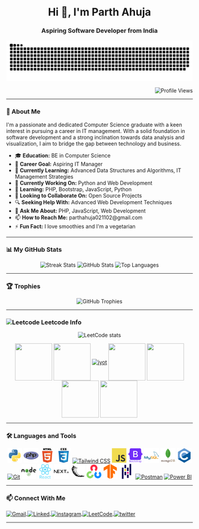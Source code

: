<h1 align="center">Hi 👋, I'm Parth Ahuja</h1>

<h3 align="center">Aspiring Software Developer from <b>India</b></h3>
<p align="center">
  <picture>
    <source media="(prefers-color-scheme: dark)" srcset="https://raw.githubusercontent.com/platane/snk/output/github-contribution-grid-snake-dark.svg" />
    <source media="(prefers-color-scheme: light)" srcset="https://raw.githubusercontent.com/platane/snk/output/github-contribution-grid-snake.svg" />
    <img alt="GitHub Contribution Grid Snake Animation" src="https://raw.githubusercontent.com/platane/snk/output/github-contribution-grid-snake.svg" />
  </picture>
</p>
<p align="right"><img src="https://komarev.com/ghpvc/?username=parth022002&label=Profile%20views&color=0e75b6&style=flat" alt="Profile Views" /></p>

---

<h3 align="left">🚀 About Me</h3>
<p>
  I'm a passionate and dedicated Computer Science graduate with a keen interest in pursuing a career in IT management. With a solid foundation in software development and a strong inclination towards data analysis and visualization, I aim to bridge the gap between technology and business.
</p>
<ul>
  <li>🎓 <b>Education:</b> BE in Computer Science</li>
  <li>🎯 <b>Career Goal:</b> Aspiring IT Manager</li>
  <li>🌱 <b>Currently Learning:</b> Advanced Data Structures and Algorithms, IT Management Strategies</li>
  <li>🔭 <b>Currently Working On:</b> Python and Web Development</li>
  <li>🌱 <b>Learning:</b> PHP, Bootstrap, JavaScript, Python</li>
  <li>🤝 <b>Looking to Collaborate On:</b> Open Source Projects</li>
  <li>🔍 <b>Seeking Help With:</b> Advanced Web Development Techniques</li>
  <li>💬 <b>Ask Me About:</b> PHP, JavaScript, Web Development</li>
  <li>📫 <b>How to Reach Me:</b> parthahuja021102@gmail.com</li>
  <li>⚡ <b>Fun Fact:</b> I love smoothies and I'm a vegetarian</li>
</ul>

---

<h3 align="left">📊 My GitHub Stats</h3>
<div align="center">
  <img width="400" src="https://streak-stats.demolab.com/?user=parth022002&count_private=true&theme=react&border_radius=10" alt="Streak Stats" />
  <img width="400" src="https://github-readme-stats.vercel.app/api?username=parth022002&show_icons=true&theme=react&rank_icon=github&border_radius=10" alt="GitHub Stats" />
  <img width="400" src="https://github-readme-stats.vercel.app/api/top-langs/?username=parth022002&hide=HTML&langs_count=8&layout=compact&theme=react&border_radius=10&size_weight=0.5&count_weight=0.5&exclude_repo=github-readme-stats" alt="Top Languages" />
</div>

---

<h3 align="left">🏆 Trophies</h3>
<p align="center">
  <img width="800" src="https://github-profile-trophy.vercel.app/?username=parth022002&margin-w=15&margin-h=15&theme=radical" alt="GitHub Trophies" />
</p>

---

<h3 align="left"><img width="24" height="24" src="https://img.icons8.com/external-tal-revivo-color-tal-revivo/24/external-level-up-your-coding-skills-and-quickly-land-a-job-logo-color-tal-revivo.png" alt="Leetcode"/> Leetcode Info</h3>

<p align="center">
  <img width="390" src="https://leetcard.jacoblin.cool/parthahuja021102?theme=dark&font=Nunito&ext=heatmap" alt="LeetCode stats" />
</p>

<p align="center">
  <a href="https://leetcode.com/parthahuja021102/" target="_blank"><img align="center" src="https://assets.leetcode.com/static_assets/others/Top_SQL_50.gif" alt="" height="100" width="100" /></a>
  <a href="https://leetcode.com/parthahuja021102/" target="_blank"><img align="center" src="https://assets.leetcode.com/static_assets/others/Introduction_to_Pandas.gif" alt="" height="100" width="100" /></a>
  <a href="https://leetcode.com/parthahuja021102/" target="_blank"><img align="center" src="https://assets.leetcode.com/static_assets/marketing/2024-100-new.gif" alt="jyot" height="100" width="100" /></a>
  <a href="https://leetcode.com/parthahuja021102/" target="_blank"><img align="center" src="https://assets.leetcode.com/static_assets/marketing/2024-50.gif" alt="" height="100" width="100" /></a>
  <a href="https://leetcode.com/parthahuja021102/" target="_blank"><img align="center" src="https://assets.leetcode.com/static_assets/public/images/badges/2024/gif/2024-04.gif" alt="" height="100" width="100" /></a>
  <a href="https://leetcode.com/parthahuja021102/" target="_blank"><img align="center" src="https://assets.leetcode.com/static_assets/public/images/badges/2024/gif/2024-05.gif" alt="" height="100" width="100" /></a>
  <a href="https://leetcode.com/parthahuja021102/" target="_blank"><img align="center" src="https://assets.leetcode.com/static_assets/public/images/badges/2024/gif/2024-06.gif" alt="" height="100" width="100" /></a> 
</p>

---

<h3 align="left">🛠 Languages and Tools</h3>
<p align="center">
  <a href="https://www.python.org" target="_blank"><img src="https://raw.githubusercontent.com/devicons/devicon/master/icons/python/python-original.svg" alt="Python" width="40" height="40"/></a>
  <a href="https://www.php.net" target="_blank"><img src="https://raw.githubusercontent.com/devicons/devicon/master/icons/php/php-original.svg" alt="PHP" width="40" height="40"/></a>
  <a href="https://www.w3.org/html/" target="_blank"><img src="https://raw.githubusercontent.com/devicons/devicon/master/icons/html5/html5-original-wordmark.svg" alt="HTML5" width="40" height="40"/></a>
  <a href="https://www.w3schools.com/css/" target="_blank"><img src="https://raw.githubusercontent.com/devicons/devicon/master/icons/css3/css3-original-wordmark.svg" alt="CSS3" width="40" height="40"/></a>
  <a href="https://tailwindcss.com/" target="_blank"><img src="https://www.vectorlogo.zone/logos/tailwindcss/tailwindcss-icon.svg" alt="Tailwind CSS" width="40" height="40"/></a>
  <a href="https://developer.mozilla.org/en-US/docs/Web/JavaScript" target="_blank"><img src="https://raw.githubusercontent.com/devicons/devicon/master/icons/javascript/javascript-original.svg" alt="JavaScript" width="40" height="40"/></a>
  <a href="https://getbootstrap.com" target="_blank"><img src="https://raw.githubusercontent.com/devicons/devicon/master/icons/bootstrap/bootstrap-plain-wordmark.svg" alt="Bootstrap" width="40" height="40"/></a>
  <a href="https://www.mysql.com/" target="_blank"><img src="https://raw.githubusercontent.com/devicons/devicon/master/icons/mysql/mysql-original-wordmark.svg" alt="MySQL" width="40" height="40"/></a>
  <a href="https://www.mongodb.com/" target="_blank"><img src="https://raw.githubusercontent.com/devicons/devicon/master/icons/mongodb/mongodb-original-wordmark.svg" alt="MongoDB" width="40" height="40"/></a>
  <a href="https://www.cprogramming.com/" target="_blank"><img src="https://raw.githubusercontent.com/devicons/devicon/master/icons/c/c-original.svg" alt="C" width="40" height="40"/></a>
  <a href="https://git-scm.com/" target="_blank"><img src="https://www.vectorlogo.zone/logos/git-scm/git-scm-icon.svg" alt="Git" width="40" height="40"/></a>
  <a href="https://nodejs.org" target="_blank"><img src="https://raw.githubusercontent.com/devicons/devicon/master/icons/nodejs/nodejs-original-wordmark.svg" alt="Node.js" width="40" height="40"/></a>
  <a href="https://reactjs.org/" target="_blank"><img src="https://raw.githubusercontent.com/devicons/devicon/master/icons/react/react-original-wordmark.svg" alt="React" width="40" height="40"/></a>
  <a href="https://nextjs.org/" target="_blank"><img src="https://raw.githubusercontent.com/devicons/devicon/master/icons/nextjs/nextjs-original-wordmark.svg" alt="Next.js" width="40" height="40"/></a>
  <a href="https://flask.palletsprojects.com/" target="_blank"><img src="https://raw.githubusercontent.com/devicons/devicon/master/icons/flask/flask-original.svg" alt="Flask" width="40" height="40"/></a>
  <a href="https://opencv.org/" target="_blank"><img src="https://raw.githubusercontent.com/devicons/devicon/master/icons/opencv/opencv-original.svg" alt="OpenCV" width="40" height="40"/></a>
  <a href="https://www.tensorflow.org/" target="_blank"><img src="https://raw.githubusercontent.com/devicons/devicon/master/icons/tensorflow/tensorflow-original.svg" alt="TensorFlow" width="40" height="40"/></a>
  <a href="https://pandas.pydata.org/" target="_blank"><img src="https://raw.githubusercontent.com/devicons/devicon/2ae2a900d2f041da66e950e4d48052658d850630/icons/pandas/pandas-original.svg" alt="Pandas" width="40" height="40"/></a>
  <a href="https://postman.com" target="_blank"><img src="https://www.vectorlogo.zone/logos/getpostman/getpostman-icon.svg" alt="Postman" width="40" height="40"/></a>
  <a href="https://powerbi.microsoft.com/" target="_blank"><img src="https://upload.wikimedia.org/wikipedia/commons/c/cf/New_Power_BI_Logo.svg" alt="Power BI" width="40" height="40"/></a>
</p>

---

<h3 align="left">📫 Connect With Me</h3>
<p align="left">
  <a href="https://mail.google.com/mail/?view=cm&fs=1&to=parthahuja021102@gmail.com" target="_blank">
    <img align="center" width="40" height="40" src="https://img.icons8.com/color/48/000000/gmail--v1.png" alt="Gmail"/>
  </a>
  <a href="https://www.linkedin.com/in/parth-ahuja-189831225/" target="_blank">
    <img align="center" width="40" height="40" src="https://img.icons8.com/fluency/40/linkedin.png" alt="Linked"/>
  </a>
  <a href="https://www.instagram.com/parth._.ahuja/" target="_blank">
    <img align="center" width="40" height="40" src="https://img.icons8.com/fluency/40/instagram-new.png" alt="instagram"/>
  </a>
  <a href="https://leetcode.com/parthahuja021102/" target="_blank">
    <img align="center" width="40" height="40" src="https://img.icons8.com/external-tal-revivo-color-tal-revivo/40/external-level-up-your-coding-skills-and-quickly-land-a-job-logo-color-tal-revivo.png" alt="LeetCode"/>
  </a>
  <a href="https://x.com/Parth_ahuja_" target="_blank" >
    <img align="center"  width="40" height="40" src="https://img.icons8.com/ios-filled/40/twitterx--v1.png" alt="twitter"/>
  </a>
</p>

---

